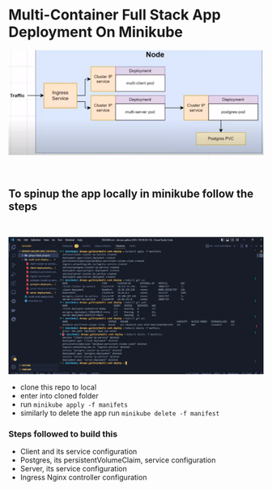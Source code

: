 # Multi-Container Full Stack App Deployment On Minikube

![flow-diagram](./images/diagram-multi-cont-deploy.PNG)

<br>

## To spinup the app locally in minikube follow the steps

<br>

![demo-diagram](./images/demo-multi-cont-deploy.PNG)
- clone this repo to local
- enter into cloned folder
- run `minikube apply -f manifets`
- similarly to delete the app run `minikube delete -f manifest`

### Steps followed to build this

- Client and its service configuration
- Postgres, its persistentVolumeClaim, service configuration
- Server, its service configuration
- Ingress Nginx controller configuration